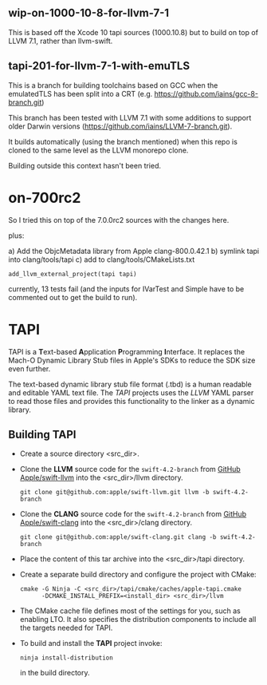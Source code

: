 ## wip-on-1000-10-8-for-llvm-7-1

This is based off the Xcode 10 tapi sources (1000.10.8) but to build on top
of LLVM 7.1, rather than llvm-swift.

## tapi-201-for-llvm-7-1-with-emuTLS

This is a branch for building toolchains based on GCC when the emulatedTLS
has been split into a CRT (e.g. https://github.com/iains/gcc-8-branch.git)

This branch has been tested with LLVM 7.1 with some additions to support
older Darwin versions (https://github.com/iains/LLVM-7-branch.git).

It builds automatically (using the branch mentioned) when this repo is cloned
to the same level as the LLVM monorepo clone.

Building outside this context hasn't been tried.

# on-700rc2

So I tried this on top of the 7.0.0rc2 sources with the changes here.

plus:

a) Add the ObjcMetadata library from Apple clang-800.0.42.1
b) symlink tapi into clang/tools/tapi
c) add  to clang/tools/CMakeLists.txt

    add_llvm_external_project(tapi tapi)

currently, 13 tests fail (and the inputs for IVarTest and Simple have to be
commented out to get the build to run).

# TAPI

TAPI is a **T**ext-based **A**pplication **P**rogramming **I**nterface. It
replaces the Mach-O Dynamic Library Stub files in Apple's SDKs to reduce the SDK
size even further.

The text-based dynamic library stub file format (.tbd) is a human readable and
editable YAML text file. The _TAPI_ projects uses the _LLVM_ YAML parser to read
those files and provides this functionality to the linker as a dynamic library.


## Building TAPI

*   Create a source directory <src_dir>.
*   Clone the **LLVM** source code for the `swift-4.2-branch` from
    [GitHub Apple/swift-llvm](https://github.com/apple/swift-llvm) into the
    <src_dir>/llvm directory.

    `git clone git@github.com:apple/swift-llvm.git llvm -b swift-4.2-branch`

*   Clone the **CLANG** source code for the `swift-4.2-branch` from
    [GitHub Apple/swift-clang](https://github.com/apple/swift-clang) into the
    <src_dir>/clang directory.

    `git clone git@github.com:apple/swift-clang.git clang -b swift-4.2-branch`

*   Place the content of this tar archive into the <src_dir>/tapi directory.

*   Create a separate build directory and configure the project with CMake:
    ```
    cmake -G Ninja -C <src_dir>/tapi/cmake/caches/apple-tapi.cmake
          -DCMAKE_INSTALL_PREFIX=<install_dir> <src_dir>/llvm
    ```

*   The CMake cache file defines most of the settings for you, such as enabling
    LTO. It also specifies the distribution components to include all the
    targets needed for TAPI.

*   To build and install the **TAPI** project invoke:
    ```
    ninja install-distribution
    ```
    in the build directory.
